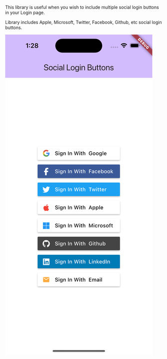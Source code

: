 This library is useful when you wish to include multiple social login buttons in your Login page.

Library includes Apple, Microsoft, Twitter, Facebook, Github, etc social login buttons.

![](screenshot.png)